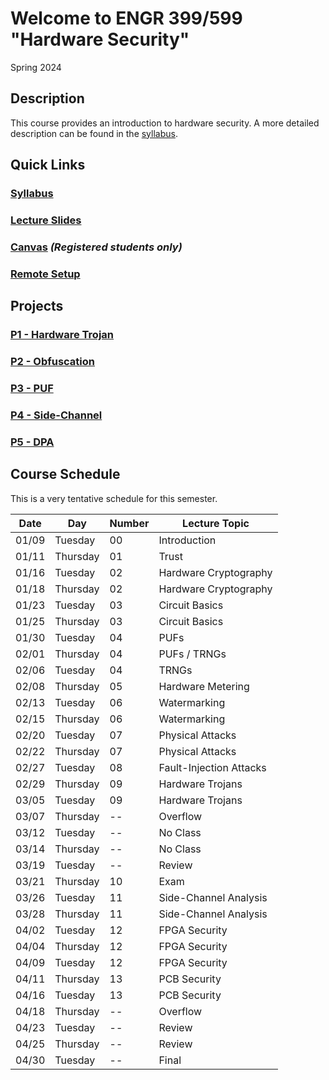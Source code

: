 # Welcome to ENGR 399/599 "Hardware Security" 

Spring 2024

## Description 

This course provides an introduction to hardware security. A more detailed description can be found in the
[syllabus](syllabus).

## Quick Links

### [Syllabus](syllabus)

### [Lecture Slides](https://github.com/engr599/lecture_slides) 

### [Canvas](https://iu.instructure.com/courses/2203310) _(Registered students only)_

### [Remote Setup](https://uisapp2.iu.edu/confluence-prd/pages/viewpage.action?pageId=280461906)

## Projects

### [P1 - Hardware Trojan](https://docs.google.com/document/d/1DIlBGESaB63MyGkzOPEOPWHJxd7XrSA-k8qcYPTFz2o)

### [P2 - Obfuscation](https://docs.google.com/document/d/1hOup4QjZGDl7oP83zsBqN0M4K65bsZ2q-xRPaSoOr5o)

### [P3 - PUF](https://docs.google.com/document/d/11Hz941qJU_cjf4HVN_omOeyHqKtSY2fgvVeBXWpYglk)

### [P4 - Side-Channel](https://docs.google.com/document/d/1NiHY2dEvv5ipX64C8NP11Wd0YK_7qrlr-meexUmGDtY)

<!-- 
### [ P3 - Side-Channel](https://docs.google.com/document/d/1NiHY2dEvv5ipX64C8NP11Wd0YK_7qrlr-meexUmGDtY)
-->
### [ P5 - DPA](https://docs.google.com/document/d/1GtOdPGU0sINWMGG1cTek1u6HmiOpH6PBgVper4Uqvuk)

## Course Schedule

This is a very tentative schedule for this semester.

| Date  | Day      | Number | Lecture Topic           |
|-------|----------|--------|-------------------------|
| 01/09 | Tuesday  | 00     | Introduction            |
| 01/11 | Thursday | 01     | Trust                   |
| 01/16 | Tuesday  | 02     | Hardware Cryptography   |
| 01/18 | Thursday | 02     | Hardware Cryptography   |
| 01/23 | Tuesday  | 03     | Circuit Basics          |
| 01/25 | Thursday | 03     | Circuit Basics          |
| 01/30 | Tuesday  | 04     | PUFs                    |
| 02/01 | Thursday | 04     | PUFs / TRNGs            |
| 02/06 | Tuesday  | 04     | TRNGs                   |
| 02/08 | Thursday | 05     | Hardware Metering       |
| 02/13 | Tuesday  | 06     | Watermarking            |
| 02/15 | Thursday | 06     | Watermarking            |
| 02/20 | Tuesday  | 07     | Physical Attacks        |
| 02/22 | Thursday | 07     | Physical Attacks        |
| 02/27 | Tuesday  | 08     | Fault-Injection Attacks |
| 02/29 | Thursday | 09     | Hardware Trojans        |
| 03/05 | Tuesday  | 09     | Hardware Trojans        |
| 03/07 | Thursday | --     | Overflow                |
| 03/12 | Tuesday  | --     | No Class                |
| 03/14 | Thursday | --     | No Class                |
| 03/19 | Tuesday  | --     | Review                  |
| 03/21 | Thursday | 10     | Exam                    |
| 03/26 | Tuesday  | 11     | Side-Channel Analysis   |
| 03/28 | Thursday | 11     | Side-Channel Analysis   |
| 04/02 | Tuesday  | 12     | FPGA Security           |
| 04/04 | Thursday | 12     | FPGA Security           |
| 04/09 | Tuesday  | 12     | FPGA Security           |
| 04/11 | Thursday | 13     | PCB Security            |
| 04/16 | Tuesday  | 13     | PCB Security            |
| 04/18 | Thursday | --     | Overflow                |
| 04/23 | Tuesday  | --     | Review                  |
| 04/25 | Thursday | --     | Review                  |
| 04/30 | Tuesday  | --     | Final                   |
